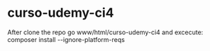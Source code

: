 # curso-udemy-ci4

After clone the repo go www/html/curso-udemy-ci4 and excecute: composer install --ignore-platform-reqs
